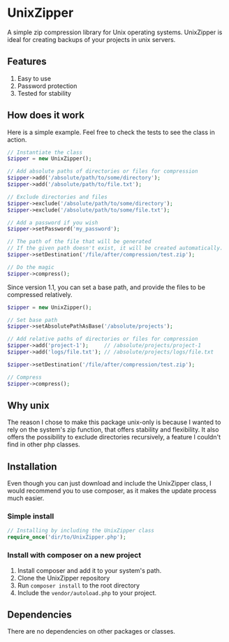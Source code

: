 # UnixZipper

A simple zip compression library for Unix operating systems.
UnixZipper is ideal for creating backups of your projects in unix servers.

## Features
1. Easy to use
2. Password protection
2. Tested for stability

## How does it work

Here is a simple example. Feel free to check the tests to see the class in action.

```php
// Instantiate the class
$zipper = new UnixZipper();

// Add absolute paths of directories or files for compression
$zipper->add('/absolute/path/to/some/directory');
$zipper->add('/absolute/path/to/file.txt');

// Exclude directories and files
$zipper->exclude('/absolute/path/to/some/directory');
$zipper->exclude('/absolute/path/to/some/file.txt');

// Add a password if you wish
$zipper->setPassword('my_password');

// The path of the file that will be generated
// If the given path doesn't exist, it will be created automatically.
$zipper->setDestination('/file/after/compression/test.zip');

// Do the magic
$zipper->compress();
```

Since version 1.1, you can set a base path, and provide the files to be compressed relatively.

```php
$zipper = new UnixZipper();

// Set base path
$zipper->setAbsolutePathAsBase('/absolute/projects');

// Add relative paths of directories or files for compression
$zipper->add('project-1');     // /absolute/projects/project-1
$zipper->add('logs/file.txt'); // /absolute/projects/logs/file.txt

$zipper->setDestination('/file/after/compression/test.zip');

// Compress
$zipper->compress();
```

## Why unix

The reason I chose to make this package unix-only is because I wanted to rely
on the system's zip function, that offers stability and flexibility. It also
offers the possibility to exclude directories recursively, a feature I couldn't
find in other php classes.


## Installation

Even though you can just download and include the UnixZipper class, I would
recommend you to use composer, as it makes the update process much easier.

### Simple install

```php
// Installing by including the UnixZipper class
require_once('dir/to/UnixZipper.php');
```

### Install with composer on a new project

1. Install composer and add it to your system's path.
2. Clone the UnixZipper repository
3. Run `composer install` to the root directory
4. Include the `vendor/autoload.php` to your project.


## Dependencies

There are no dependencies on other packages or classes.